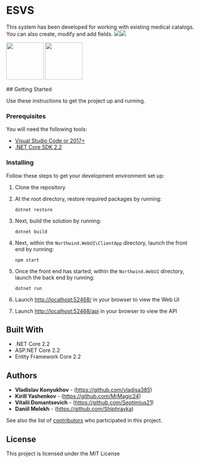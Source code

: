 # ESVS

This system has been developed for working with existing medical catalogs. You can also create, modify and add fields.
![](https://pp.userapi.com/c857632/v857632026/14616/TdPZgGiWmdg.jpg)![](https://pp.userapi.com/c857632/v857632026/1461d/ZBxjF3v0xuw.jpg)
<p float="left">
  <img src="https://pp.userapi.com/c857632/v857632026/14616/TdPZgGiWmdg.jpg" width="100" />
  <img src="https://pp.userapi.com/c857632/v857632026/1461d/ZBxjF3v0xuw.jpg" width="100" /> 
</p>
## Getting Started

Use these instructions to get the project up and running.

### Prerequisites
You will need the following tools:

* [Visual Studio Code or 2017+](https://www.visualstudio.com/downloads/)
* [.NET Core SDK 2.2](https://www.microsoft.com/net/download/dotnet-core/2.2)

### Installing

Follow these steps to get your development environment set up:

  1. Clone the repository
  2. At the root directory, restore required packages by running:
     ```
     dotnet restore
     ```
  3. Next, build the solution by running:
     ```
     dotnet build
     ```
  4. Next, within the `Northwind.WebUI\ClientApp` directory, launch the front end by running:
     ```
     npm start
     ```
  5. Once the front end has started, within the `Northwind.WebUI` directory, launch the back end by running:
     ```
	 dotnet run
	 ```
  5. Launch [http://localhost:52468/](http://localhost:51718/) in your browser to view the Web UI
  
  6. Launch [http://localhost:52468/api](http://localhost:51718/api) in your browser to view the API

## Built With

* .NET Core 2.2
* ASP.NET Core 2.2
* Entity Framework Core 2.2

## Authors

* **Vladislav Konyukhov** - (https://github.com/vladisa385)
* **Kirill Yashenkov** - (https://github.com/MrMagic24)
* **Vitalii Domantsevich** - (https://github.com/Septimius21)
* **Daniil Melekh** - (https://github.com/Shiphravka)

See also the list of [contributors](https://github.com/vladisa385/ESVS/graphs/contributors) who participated in this project.

## License

This project is licensed under the MIT License


